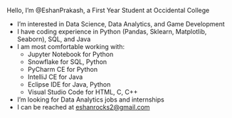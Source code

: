 Hello, I’m @EshanPrakash, a First Year Student at Occidental College
- I’m interested in Data Science, Data Analytics, and Game Development
- I have coding experience in Python (Pandas, Sklearn, Matplotlib, Seaborn), SQL, and Java
- I am most comfortable working with:
  - Jupyter Notebook for Python
  - Snowflake for SQL, Python
  - PyCharm CE for Python
  - IntelliJ CE for Java
  - Eclipse IDE for Java, Python
  - Visual Studio Code for HTML, C, C++
- I’m looking for Data Analytics jobs and internships
- I can be reached at eshanrocks2@gmail.com

<!---
EshanPrakash/EshanPrakash is a ✨ special ✨ repository because its `README.md` (this file) appears on your GitHub profile.
You can click the Preview link to take a look at your changes.
--->
